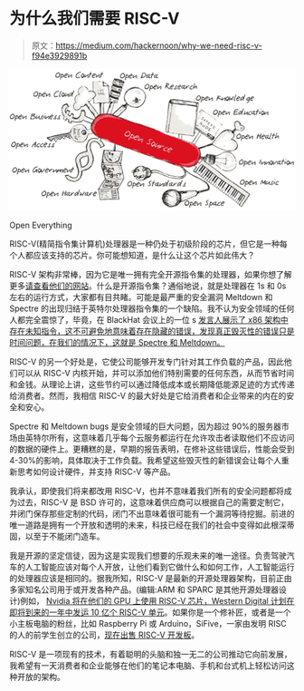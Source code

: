 # 为什么我们需要 RISC-V

> 原文：<https://medium.com/hackernoon/why-we-need-risc-v-f94e3929891b>

![](img/f75349badb508a529559afa77d8f8255.png)

Open Everything

RISC-V(精简指令集计算机)处理器是一种仍处于初级阶段的芯片，但它是一种每个人都应该支持的芯片。你可能想知道，是什么让这个芯片如此伟大？

RISC-V 架构非常棒，因为它是唯一拥有完全开源指令集的处理器，如果你想了解更多[请查看他们的网站](https://riscv.org/)。什么是开源指令集？通俗地说，就是处理器在 1s 和 0s 左右的运行方式，大家都有目共睹。可能是最严重的安全漏洞 Meltdown 和 Spectre 的出现归结于英特尔处理器指令集的一个缺陷。我不认为安全领域的任何人都完全震惊了，毕竟，在 BlackHat 会议上的一位 s [发言人展示了 x86 架构中存在未知指令，这不可避免地意味着存在隐藏的错误，发现真正毁灭性的错误只是时间问题，在我们的情况下，这就是 Spectre 和 Meltdown。](https://www.youtube.com/watch?v=KrksBdWcZgQ&t=1820s)

RISC-V 的另一个好处是，它使公司能够开发专门针对其工作负载的产品，因此他们可以从 RISC-V 内核开始，并可以添加他们特别需要的任何东西，从而节省时间和金钱。从理论上讲，这些节约可以通过降低成本或长期降低能源足迹的方式传递给消费者。然而，我相信 RISC-V 的最大好处是它给消费者和企业带来的内在的安全和安心。

Spectre 和 Meltdown bugs 是安全领域的巨大问题，因为超过 90%的服务器市场由英特尔所有，这意味着几乎每个云服务都运行在允许攻击者读取他们不应访问的数据的硬件上。更糟糕的是，早期的报告表明，在修补这些错误后，性能会受到 4-30%的影响，具体取决于工作负载。我希望这些毁灭性的新错误会让每个人重新思考如何设计硬件，并支持 RISC-V 等产品。

我承认，即使我们将来都改用 RISC-V，也并不意味着我们所有的安全问题都将成为过去，RISC-V 是 BSD 许可的，这意味着供应商可以根据自己的需要定制它，并闭门保存那些定制的代码，闭门不出意味着很可能有一个漏洞等待挖掘。前进的唯一道路是拥有一个开放和透明的未来，科技已经在我们的社会中变得如此根深蒂固，以至于不能闭门造车。

我是开源的坚定信徒，因为这是实现我们想要的乐观未来的唯一途径。负责驾驶汽车的人工智能应该对每个人开放，让他们看到它做什么和如何工作，人工智能运行的处理器应该是相同的。据我所知，RISC-V 是最新的开源处理器架构，目前正由多家知名公司用于或开发各种产品。(编辑:ARM 和 SPARC 是其他开源处理器设计)例如， [Nvidia 将在他们的 GPU 上使用 RISC-V 芯片，Western Digital 计划在即将到来的一年中发运 10 亿个 RISC-V 单元](https://www.barrons.com/articles/western-dig-nvidia-on-board-with-risc-v-so-pay-attention-says-benchmark-1515001875)。如果你是一个修补匠，或者是一个小主板电脑的粉丝，比如 Raspberry Pi 或 Arduino，SiFive，一家由发明 RISC 的人的前学生创立的公司，[现在出售 RISC-V 开发板](https://www.sifive.com/products/hifive1/)。

RISC-V 是一项现有的技术，有着聪明的头脑和独一无二的公司推动它向前发展，我希望有一天消费者和企业能够在他们的笔记本电脑、手机和台式机上轻松访问这种开放的架构。